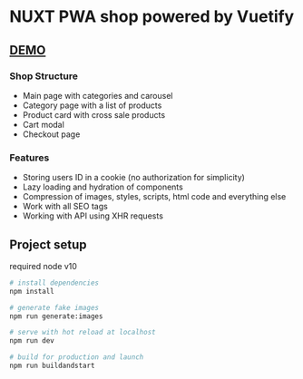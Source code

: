# NUXT PWA shop powered by Vuetify

## [DEMO](https://nuxt-pwa-shop.herokuapp.com/)

### Shop Structure

- Main page with categories and carousel
- Category page with a list of products
- Product card with cross sale products
- Cart modal
- Checkout page

### Features

- Storing users ID in a cookie (no authorization for simplicity)
- Lazy loading and hydration of components
- Compression of images, styles, scripts, html code and everything else
- Work with all SEO tags
- Working with API using XHR requests

## Project setup

required node v10

```bash
# install dependencies
npm install

# generate fake images
npm run generate:images

# serve with hot reload at localhost
npm run dev

# build for production and launch
npm run buildandstart
```
